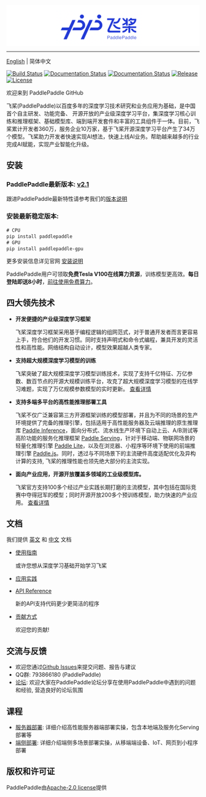 
<p align="center">
<img align="center" src="doc/imgs/logo.png", width=1600>
<p>

--------------------------------------------------------------------------------

[English](./README.md) | 简体中文

[![Build Status](https://travis-ci.org/PaddlePaddle/Paddle.svg?branch=develop)](https://travis-ci.org/PaddlePaddle/Paddle)
[![Documentation Status](https://img.shields.io/badge/docs-latest-brightgreen.svg?style=flat)](https://paddlepaddle.org.cn/documentation/docs/en/guides/index_en.html)
[![Documentation Status](https://img.shields.io/badge/中文文档-最新-brightgreen.svg)](https://paddlepaddle.org.cn/documentation/docs/zh/guides/index_cn.html)
[![Release](https://img.shields.io/github/release/PaddlePaddle/Paddle.svg)](https://github.com/PaddlePaddle/Paddle/releases)
[![License](https://img.shields.io/badge/license-Apache%202-blue.svg)](LICENSE)

欢迎来到 PaddlePaddle GitHub

飞桨(PaddlePaddle)以百度多年的深度学习技术研究和业务应用为基础，是中国首个自主研发、功能完备、 开源开放的产业级深度学习平台，集深度学习核心训练和推理框架、基础模型库、端到端开发套件和丰富的工具组件于一体。目前，飞桨累计开发者360万，服务企业10万家，基于飞桨开源深度学习平台产生了34万个模型。飞桨助力开发者快速实现AI想法，快速上线AI业务。帮助越来越多的行业完成AI赋能，实现产业智能化升级。

## 安装

### PaddlePaddle最新版本: [v2.1](https://github.com/PaddlePaddle/Paddle/tree/release/2.1)

跟进PaddlePaddle最新特性请参考我们的[版本说明](https://github.com/PaddlePaddle/Paddle/releases)

### 安装最新稳定版本:
```
# CPU
pip install paddlepaddle
# GPU
pip install paddlepaddle-gpu
```
更多安装信息详见官网 [安装说明](https://www.paddlepaddle.org.cn/install/quick)

PaddlePaddle用户可领取**免费Tesla V100在线算力资源**，训练模型更高效。**每日登陆即送8小时**，[前往使用免费算力](https://aistudio.baidu.com/aistudio/index)。

## 四大领先技术

- **开发便捷的产业级深度学习框架**

    飞桨深度学习框架采用基于编程逻辑的组网范式，对于普通开发者而言更容易上手，符合他们的开发习惯。同时支持声明式和命令式编程，兼具开发的灵活性和高性能。网络结构自动设计，模型效果超越人类专家。
    

- **支持超大规模深度学习模型的训练**

    飞桨突破了超大规模深度学习模型训练技术，实现了支持千亿特征、万亿参数、数百节点的开源大规模训练平台，攻克了超大规模深度学习模型的在线学习难题，实现了万亿规模参数模型的实时更新。
    [查看详情](https://github.com/PaddlePaddle/Fleet)
    

- **支持多端多平台的高性能推理部署工具**

    飞桨不仅广泛兼容第三方开源框架训练的模型部署，并且为不同的场景的生产环境提供了完备的推理引擎，包括适用于高性能服务器及云端推理的原生推理库 [Paddle Inference](https://paddle-inference.readthedocs.io/en/latest/product_introduction/summary.html)，面向分布式、流水线生产环境下自动上云、A/B测试等高阶功能的服务化推理框架 [Paddle Serving](https://github.com/PaddlePaddle/Serving)，针对于移动端、物联网场景的轻量化推理引擎 [Paddle Lite](https://github.com/PaddlePaddle/Paddle-Lite)，以及在浏览器、小程序等环境下使用的前端推理引擎 [Paddle.js](https://www.paddlepaddle.org.cn/paddle/paddlejs)。同时，透过与不同场景下的主流硬件高度适配优化及异构计算的支持, 飞桨的推理性能也领先绝大部分的主流实现。


- **面向产业应用，开源开放覆盖多领域的工业级模型库。**

    飞桨官方支持100多个经过产业实践长期打磨的主流模型，其中包括在国际竞赛中夺得冠军的模型；同时开源开放200多个预训练模型，助力快速的产业应用。
    [查看详情](https://github.com/PaddlePaddle/models)


## 文档

我们提供 [英文](https://www.paddlepaddle.org.cn/documentation/docs/en/guides/index_en.html) 和
[中文](https://www.paddlepaddle.org.cn/documentation/docs/zh/guides/index_cn.html) 文档

- [使用指南](https://www.paddlepaddle.org.cn/documentation/docs/zh/guides/index_cn.html)

   或许您想从深度学习基础开始学习飞桨
  
- [应用实践](https://www.paddlepaddle.org.cn/documentation/docs/zh/tutorial/index_cn.html)

  
- [API Reference](https://www.paddlepaddle.org.cn/documentation/docs/zh/api/index_cn.html)

   新的API支持代码更少更简洁的程序
   

- [贡献方式](https://www.paddlepaddle.org.cn/documentation/docs/zh/guides/08_contribution/index_cn.html)

   欢迎您的贡献!

## 交流与反馈

- 欢迎您通过[Github Issues](https://github.com/PaddlePaddle/Paddle/issues)来提交问题、报告与建议
- QQ群: 793866180 (PaddlePaddle)
- [论坛](https://ai.baidu.com/forum/topic/list/168): 欢迎大家在PaddlePaddle论坛分享在使用PaddlePaddle中遇到的问题和经验, 营造良好的论坛氛围
    
## 课程

- [服务器部署](https://aistudio.baidu.com/aistudio/course/introduce/19084): 详细介绍高性能服务器端部署实操，包含本地端及服务化Serving部署等
- [端侧部署](https://aistudio.baidu.com/aistudio/course/introduce/22690): 详细介绍端侧多场景部署实操，从移端端设备、IoT、网页到小程序部署

## 版权和许可证
PaddlePaddle由[Apache-2.0 license](LICENSE)提供

